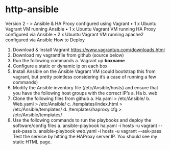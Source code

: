 # http-ansible

Version 2 - > Ansible & HA Proxy configured using Vagrant
•	1 x Ubuntu Vagrant VM running Ansible
•	1 x Ubuntu Vagrant VM running HA Proxy configured via Ansible
•	2 x Ubuntu Vagrant VM running apache2 configured via Ansible
How to Deploy
1.	Download & Install Vagrant https://www.vagrantup.com/downloads.html 
2.	Download my vagrantfile from github (source below)
3.	Run the following commands
a.	Vagrant up **boxname** 
4.	Configure a static or dynamic ip on each box
5.	Install Ansible on the Ansible Vagrant VM (could bootstrap this from vagrant, but pretty pointless considering it’s a case of running a few commands)
6.	Modify the Ansible inventory file (/etc/Ansible/hosts) and ensure that you have the following host groups with the correct IP’s 
a.	Ha
b.	web
7.	Clone the following files from github
a.	Ha.yaml > /etc/Ansible/
b.	Web.yaml > /etc/Ansible/
c.	/templates/index.html > /etc/Ansible/templates/
d.	/templates/haproxy.cfg > /etc/Ansible/templates/
8.	Use the following commands to run the playbooks and deploy the software/config files
a.	ansible-playbook ha.yaml -i hosts -u vagrant --ask-pass
b.	ansible-playbook web.yaml -i hosts -u vagrant --ask-pass
Test the service by hitting the HAProxy server IP. You should see my static HTML page. 
